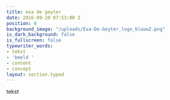 ```yaml
---
title: eva de geyter
date: 2016-09-20 07:53:00 Z
position: 0
background_image: "/uploads/Eva-De-Geyter_logo_blauw2.png"
is_dark_background: false
is_fullscreen: false
typewriter_words:
- tekst
- 'beeld '
- content
- concept
layout: section.typed
---
```


<span id="typed">tekst</span>